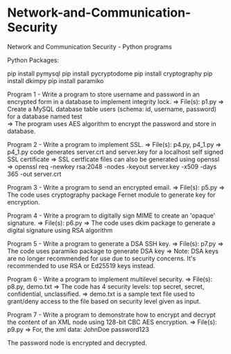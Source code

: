 # Network-and-Communication-Security
Network and Communication Security - Python programs


Python Packages:

pip install pymysql
pip install pycryptodome
pip install cryptography
pip install dkimpy
pip install paramiko

Program 1 - Write a program to store username and password in an encrypted form in a database to implement integrity lock.
=> File(s): p1.py
=> Create a MySQL database table users (schema: id, username, password) for a database named test  
=> The program uses AES algorithm to encrypt the password and store in database.

Program 2 - Write a program to implement SSL.
=> File(s): p4.py, p4_1.py
=> p4_1.py code generates server.crt and server.key for a localhost self signed SSL certificate
=> SSL certficate files can also be generated using openssl 
=> openssl req -newkey rsa:2048 -nodes -keyout server.key -x509 -days 365 -out server.crt

Program 3 - Write a program to send an encrypted email.
=> File(s): p5.py
=> The code uses cryptography package Fernet module to generate key for encryption.

Program 4 - Write a program to digitally sign MIME to create an 'opaque' signature.
=> File(s): p6.py
=> The code uses dkim package to generate a digital signature using RSA algorithm

Program 5 - Write a program to generate a DSA SSH key.
=> File(s): p7.py
=> The code uses paramiko package to generate DSA key
=> Note: DSA keys are no longer recommended for use due to security concerns. It's recommended to use RSA or Ed25519 keys instead.

Program 6 - Write a program to implement multilevel security.
=> File(s): p8.py, demo.txt
=> The code has 4 security levels: top secret, secret, confidential, unclassified.
=> demo.txt is a sample text file used to grant/deny access to the file based on security level given as input.

Program 7 - Write a program to demonstrate how to encrypt and decrypt the content of an XML node using 128-bit CBC AES encryption.
=> File(s): p9.py
=> For, the xml data:
<user>
    <username>JohnDoe</username>
    <password>password123</password>
</user>

The password node is encrypted and decrypted.
